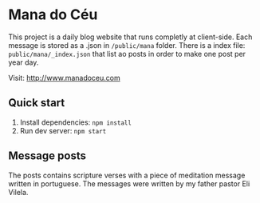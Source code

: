 # Mana do Céu
This project is a daily blog website that runs completly at client-side. Each message is stored as a .json in `/public/mana` folder.
There is a index file: `public/mana/_index.json` that list ao posts in order to make one post per year day.

Visit: http://www.manadoceu.com

## Quick start
1. Install dependencies: `npm install`
2. Run dev server: `npm start`

## Message posts
The posts contains scripture verses with a piece of meditation message written in portuguese.
The messages were written by my father pastor Eli Vilela.

